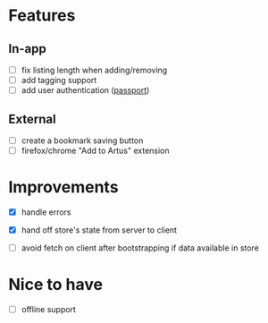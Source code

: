 # Features

## In-app

- [ ] fix listing length when adding/removing
- [ ] add tagging support
- [ ] add user authentication ([passport](https://github.com/jaredhanson/passport))

## External

- [ ] create a bookmark saving button
- [ ] firefox/chrome "Add to Artus" extension

# Improvements

- [x] handle errors

- [x] hand off store's state from server to client
 - [ ] avoid fetch on client after bootstrapping if data available in store

# Nice to have

- [ ] offline support

